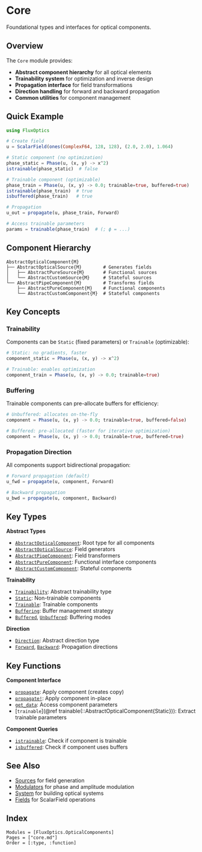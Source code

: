# Core

Foundational types and interfaces for optical components.

## Overview

The `Core` module provides:
- **Abstract component hierarchy** for all optical elements
- **Trainability system** for optimization and inverse design
- **Propagation interface** for field transformations
- **Direction handling** for forward and backward propagation
- **Common utilities** for component management

## Quick Example

```julia
using FluxOptics

# Create field
u = ScalarField(ones(ComplexF64, 128, 128), (2.0, 2.0), 1.064)

# Static component (no optimization)
phase_static = Phase(u, (x, y) -> x^2)
istrainable(phase_static)  # false

# Trainable component (optimizable)
phase_train = Phase(u, (x, y) -> 0.0; trainable=true, buffered=true)
istrainable(phase_train)  # true
isbuffered(phase_train)   # true

# Propagation
u_out = propagate(u, phase_train, Forward)

# Access trainable parameters
params = trainable(phase_train)  # (; ϕ = ...)
```

## Component Hierarchy

```
AbstractOpticalComponent{M}
├── AbstractOpticalSource{M}        # Generates fields
│   ├── AbstractPureSource{M}       # Functional sources
│   └── AbstractCustomSource{M}     # Stateful sources
└── AbstractPipeComponent{M}        # Transforms fields
    ├── AbstractPureComponent{M}    # Functional components
    └── AbstractCustomComponent{M}  # Stateful components
```

## Key Concepts

### Trainability
Components can be `Static` (fixed parameters) or `Trainable` (optimizable):
```julia
# Static: no gradients, faster
component_static = Phase(u, (x, y) -> x^2)

# Trainable: enables optimization
component_train = Phase(u, (x, y) -> 0.0; trainable=true)
```

### Buffering
Trainable components can pre-allocate buffers for efficiency:
```julia
# Unbuffered: allocates on-the-fly
component = Phase(u, (x, y) -> 0.0; trainable=true, buffered=false)

# Buffered: pre-allocated (faster for iterative optimization)
component = Phase(u, (x, y) -> 0.0; trainable=true, buffered=true)
```

### Propagation Direction
All components support bidirectional propagation:
```julia
# Forward propagation (default)
u_fwd = propagate(u, component, Forward)

# Backward propagation
u_bwd = propagate(u, component, Backward)
```

## Key Types

**Abstract Types**
- [`AbstractOpticalComponent`](@ref): Root type for all components
- [`AbstractOpticalSource`](@ref): Field generators
- [`AbstractPipeComponent`](@ref): Field transformers
- [`AbstractPureComponent`](@ref): Functional interface components
- [`AbstractCustomComponent`](@ref): Stateful components

**Trainability**
- [`Trainability`](@ref): Abstract trainability type
- [`Static`](@ref): Non-trainable components
- [`Trainable`](@ref): Trainable components
- [`Buffering`](@ref): Buffer management strategy
- [`Buffered`](@ref), [`Unbuffered`](@ref): Buffering modes

**Direction**
- [`Direction`](@ref): Abstract direction type
- [`Forward`](@ref), [`Backward`](@ref): Propagation directions

## Key Functions

**Component Interface**
- [`propagate`](@ref): Apply component (creates copy)
- [`propagate!`](@ref): Apply component in-place
- [`get_data`](@ref): Access component parameters
- [`trainable`](@ref trainable(::AbstractOpticalComponent{Static})): Extract trainable parameters

**Component Queries**
- [`istrainable`](@ref): Check if component is trainable
- [`isbuffered`](@ref): Check if component uses buffers

## See Also

- [Sources](../sources/index.md) for field generation
- [Modulators](../modulators/index.md) for phase and amplitude modulation
- [System](../system/index.md) for building optical systems
- [Fields](../../fields/index.md) for ScalarField operations

## Index

```@index
Modules = [FluxOptics.OpticalComponents]
Pages = ["core.md"]
Order = [:type, :function]
```
